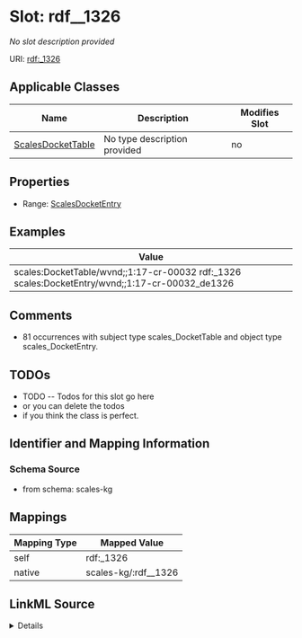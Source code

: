 

# Slot: rdf__1326


_No slot description provided_





URI: [rdf:_1326](http://www.w3.org/1999/02/22-rdf-syntax-ns#_1326)



<!-- no inheritance hierarchy -->





## Applicable Classes

| Name | Description | Modifies Slot |
| --- | --- | --- |
| [ScalesDocketTable](../classes/ScalesDocketTable.md) | No type description provided |  no  |







## Properties

* Range: [ScalesDocketEntry](../classes/ScalesDocketEntry.md)






## Examples

| Value |
| --- |
| scales:DocketTable/wvnd;;1:17-cr-00032 rdf:_1326 scales:DocketEntry/wvnd;;1:17-cr-00032_de1326 |

## Comments

* 81 occurrences with subject type scales_DocketTable and object type scales_DocketEntry.

## TODOs

* TODO -- Todos for this slot go here
* or you can delete the todos
* if you think the class is perfect.

## Identifier and Mapping Information







### Schema Source


* from schema: scales-kg




## Mappings

| Mapping Type | Mapped Value |
| ---  | ---  |
| self | rdf:_1326 |
| native | scales-kg/:rdf__1326 |




## LinkML Source

<details>
```yaml
name: rdf__1326
description: No slot description provided
todos:
- TODO -- Todos for this slot go here
- or you can delete the todos
- if you think the class is perfect.
comments:
- 81 occurrences with subject type scales_DocketTable and object type scales_DocketEntry.
examples:
- value: scales:DocketTable/wvnd;;1:17-cr-00032 rdf:_1326 scales:DocketEntry/wvnd;;1:17-cr-00032_de1326
from_schema: scales-kg
rank: 1000
slot_uri: rdf:_1326
alias: rdf__1326
domain_of:
- scales_DocketTable
range: scales_DocketEntry

```
</details>
